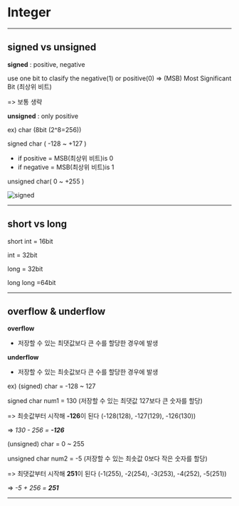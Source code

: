 # Integer
___
## signed vs unsigned  

__signed__ : positive, negative

use one bit to clasify the negative(1) or positive(0) 
=> (MSB) Most Significant Bit (최상위 비트)

=> 보통 생략

__unsigned__ : only positive

ex) char (8bit (2^8=256))

signed char ( -128 ~ +127 ) 

+ if positive = MSB(최상위 비트)is 0
+ if negative = MSB(최상위 비트)is 1
   
unsigned char( 0 ~ +255 )

![signed](https://user-images.githubusercontent.com/50546745/139521325-b4571405-84ce-4cb9-89f7-b671223b8bbd.png)
___
## short vs long

short int = 16bit

int = 32bit

long = 32bit

long long =64bit
___
## overflow & underflow
**overflow**
+ 저장할 수 있는 최댓값보다 큰 수를 할당한 경우에 발생

**underflow**
+ 저장할 수 있는 최솟값보다 큰 수를 할당한 경우에 발생

ex)
(signed) char = -128 ~ 127

signed char num1 = 130 (저장할 수 있는 최댓값 127보다 큰 숫자를 할당)

=> 최솟값부터 시작해 **-126**이 된다 (-128(128), -127(129), -126(130))

=> *130 - 256 = **-126***

(unsigned) char = 0 ~ 255 

unsigned char num2 = -5 (저장할 수 있는 최솟값 0보다 작은 숫자를 할당)

=> 최댓값부터 시작해 **251**이 된다 (-1(255), -2(254), -3(253), -4(252), -5(251))

=> *-5 + 256 = **251***
___
